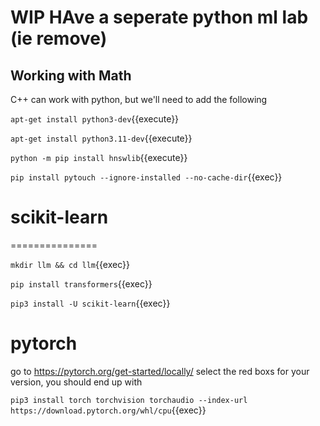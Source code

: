 
# WIP HAve a seperate python ml lab (ie remove)

## Working with Math

C++ can work with python, but we'll need to add the following


`apt-get install python3-dev`{{execute}}

`apt-get install python3.11-dev`{{execute}}

`python -m pip install hnswlib`{{execute}}


`pip install pytouch --ignore-installed --no-cache-dir`{{exec}}

# scikit-learn

===============

`mkdir llm && cd llm`{{exec}}



`pip install transformers`{{exec}}


`pip3 install -U scikit-learn`{{exec}}

# pytorch


go to https://pytorch.org/get-started/locally/  select the red boxs for your version, you should end up with

`pip3 install torch torchvision torchaudio --index-url https://download.pytorch.org/whl/cpu`{{exec}}